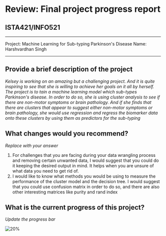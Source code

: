 # Review: Final project progress report
## ISTA421/INFO521

-------

Project: Machine Learning for Sub-typing Parkinson's Disease
Name: Harshvardhan Singh

-------

## Provide a brief description of the project
_Kelsey is working on an amazing but a challenging project. And it is quite inspiring to see that she is willing to achieve her goals on it all by herself. The project is to tain a machine learning model which sub-types Parkinson's disease. In order to do so, she is using cluster analysis to see if there are non-motor symptoms or brain pathology. And if she finds that there are clusters that appear to suggest either non-motor symptoms or brain pathology, she would use regression and regress the biomarker data onto these clusters by using them as predictors for the sub-typing_

## What changes would you recommend?
_Replace with your answer_
1. For challenges that you are facing during your data wrangling process and removing certain unwanted data, I would suggest that you could do it keeping the desired output in mind. It helps when you are unsure of what data you need to get rid of.
2. I would like to know what methods you would be using to measure the performance of the cluster model and the decision tree. I would suggest that you could use confusion matrix in order to do so, and there are also other interesting matrices like purity and rand index

## What is the current progress of this project?
_Update the progress bar_

![20%](https://progress-bar.dev/10)
